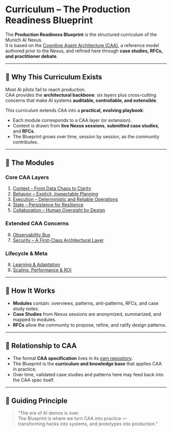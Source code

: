 # Curriculum – The Production Readiness Blueprint

The **Production Readiness Blueprint** is the structured curriculum of the Munich AI Nexus.  
It is based on the [Cognitive Agent Architecture (CAA)](https://github.com/cognitive-agentic-architecture), a reference model authored prior to the Nexus, and refined here through **case studies, RFCs, and practitioner debate**.

---

## 🔹 Why This Curriculum Exists
Most AI pilots fail to reach production.  
CAA provides the **architectural backbone**: six layers plus cross-cutting concerns that make AI systems **auditable, controllable, and extensible**.  

This curriculum extends CAA into a **practical, evolving playbook**:  
- Each module corresponds to a CAA layer (or extension).  
- Content is drawn from **live Nexus sessions**, **submitted case studies**, and **RFCs**.  
- The Blueprint grows over time, session by session, as the community contributes.  

---

## 🔹 The Modules

### Core CAA Layers
1. [Context – From Data Chaos to Clarity](./module-01-context/context_overview.md)  
2. [Behavior – Explicit, Inspectable Planning](./module-02-behavior/behavior_overview.md)  
3. [Execution – Deterministic and Reliable Operations](./module-03-execution/execution_overview.md)  
4. [State – Persistence for Resilience](./module-04-state/state_overview.md)  
5. [Collaboration – Human Oversight by Design](./module-05-collaboration/collaboration_overview.md)  

### Extended CAA Concerns
6. [Observability Bus](./module-06-observability/observability_overview.md)  
7. [Security – A First-Class Architectural Layer](./module-07-security/security_overview.md)  

### Lifecycle & Meta
8. [Learning & Adaptation](./module-08-learning/learning_overview.md)
9. [Scaling, Performance & ROI](./module-09-scale/scale_overview.md)

---

## 🔹 How It Works
- **Modules** contain: overviews, patterns, anti-patterns, RFCs, and case study notes.  
- **Case Studies** from Nexus sessions are anonymized, summarized, and mapped to modules.  
- **RFCs** allow the community to propose, refine, and ratify design patterns.  

---

## 🔹 Relationship to CAA
- The formal **CAA specification** lives in its [own repository](https://github.com/cognitive-agentic-architecture).  
- The Blueprint is the **curriculum and knowledge base** that applies CAA in practice.  
- Over time, validated case studies and patterns here may feed back into the CAA spec itself.  

---

## 🔹 Guiding Principle
> “The era of AI demos is over.  
> The Blueprint is where we turn CAA into practice —  
> transforming hacks into systems, and prototypes into production.”  
